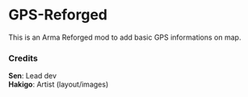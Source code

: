 # GPS-Reforged

This is an Arma Reforged mod to add basic GPS informations on map.

### Credits

**Sen**: Lead dev \
**Hakigo**: Artist (layout/images)